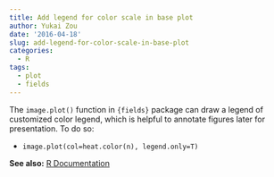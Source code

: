 ```yaml
---
title: Add legend for color scale in base plot
author: Yukai Zou
date: '2016-04-18'
slug: add-legend-for-color-scale-in-base-plot
categories:
  - R
tags:
  - plot
  - fields
---
```


The `image.plot()` function in `{fields}` package can draw a legend of customized color legend, which is helpful to annotate figures later for presentation. To do so:

 - `image.plot(col=heat.color(n), legend.only=T)`

**See also:** [R Documentation](https://search.r-project.org/CRAN/refmans/fields/html/image.plot.html)
